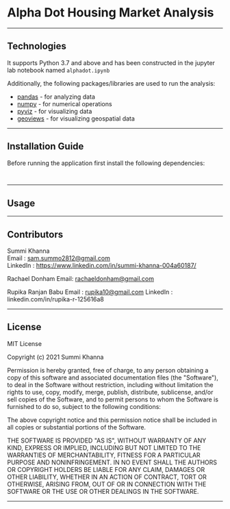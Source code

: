 # Alpha Dot Housing Market Analysis




---

## Technologies

It supports Python 3.7 and above and has been constructed in the jupyter lab notebook named ```alphadot.ipynb```

Additionally, the following packages/libraries are used to run the analysis:

- [pandas](https://pypi.org/project/pandas/) - for analyzing data
- [numpy](https://pypi.org/project/numpy/) - for numerical operations
- [pyviz](https://pypi.org/project/pyviz/) - for visualizing data
- [geoviews](https://pypi.org/project/geoviews/) - for visualizing geospatial data


---

## Installation Guide

Before running the application first install the following dependencies:

```python
  

```
---

## Usage



---

## Contributors
 
Summi Khanna  
Email : sam.summo2812@gmail.com  
LinkedIn : https://www.linkedin.com/in/summi-khanna-004a60187/

Rachael Donham
Email: rachaeldonham@gmail.com

Rupika Ranjan Babu
Email : rupika10@gmail.com
LinkedIn : linkedin.com/in/rupika-r-125616a8

---

## License

MIT License

Copyright (c) 2021 Summi Khanna

Permission is hereby granted, free of charge, to any person obtaining a copy
of this software and associated documentation files (the "Software"), to deal
in the Software without restriction, including without limitation the rights
to use, copy, modify, merge, publish, distribute, sublicense, and/or sell
copies of the Software, and to permit persons to whom the Software is
furnished to do so, subject to the following conditions:

The above copyright notice and this permission notice shall be included in all
copies or substantial portions of the Software.

THE SOFTWARE IS PROVIDED "AS IS", WITHOUT WARRANTY OF ANY KIND, EXPRESS OR
IMPLIED, INCLUDING BUT NOT LIMITED TO THE WARRANTIES OF MERCHANTABILITY,
FITNESS FOR A PARTICULAR PURPOSE AND NONINFRINGEMENT. IN NO EVENT SHALL THE
AUTHORS OR COPYRIGHT HOLDERS BE LIABLE FOR ANY CLAIM, DAMAGES OR OTHER
LIABILITY, WHETHER IN AN ACTION OF CONTRACT, TORT OR OTHERWISE, ARISING FROM,
OUT OF OR IN CONNECTION WITH THE SOFTWARE OR THE USE OR OTHER DEALINGS IN THE
SOFTWARE.

---
